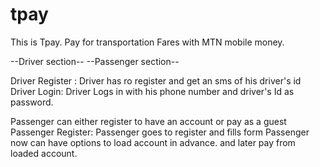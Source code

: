 # tpay
This is Tpay. 
Pay for transportation Fares with MTN mobile money.

--Driver section--
--Passenger section--

 
Driver Register : Driver has ro register  and get an sms of his driver's id 
Driver Login: Driver Logs in with his phone number and driver's Id as password.

Passenger can either register to have an account or pay as a guest 
Passenger Register: Passenger goes to register and fills form 
 Passenger now can have options to load account in advance. and later pay from loaded account.
